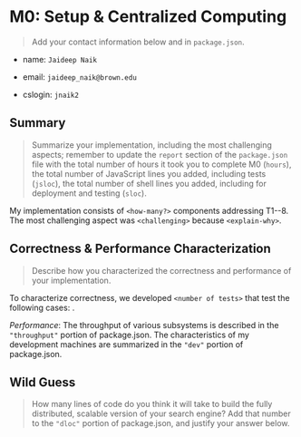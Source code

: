 # M0: Setup & Centralized Computing

> Add your contact information below and in `package.json`.

* name: `Jaideep Naik`

* email: `jaideep_naik@brown.edu`

* cslogin: `jnaik2`


## Summary

> Summarize your implementation, including the most challenging aspects; remember to update the `report` section of the `package.json` file with the total number of hours it took you to complete M0 (`hours`), the total number of JavaScript lines you added, including tests (`jsloc`), the total number of shell lines you added, including for deployment and testing (`sloc`).


My implementation consists of `<how-many?>` components addressing T1--8. The most challenging aspect was `<challenging>` because `<explain-why>`.


## Correctness & Performance Characterization


> Describe how you characterized the correctness and performance of your implementation.


To characterize correctness, we developed `<number of tests>` that test the following cases: <summarize>.


*Performance*: The throughput of various subsystems is described in the `"throughput"` portion of package.json. The characteristics of my development machines are summarized in the `"dev"` portion of package.json.


## Wild Guess

> How many lines of code do you think it will take to build the fully distributed, scalable version of your search engine? Add that number to the `"dloc"` portion of package.json, and justify your answer below.